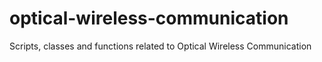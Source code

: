 # optical-wireless-communication
Scripts, classes and functions related to Optical Wireless Communication
